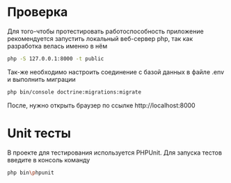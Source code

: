 # Проверка
Для того-чтобы протестировать работоспособность приложение рекомендуется запустить локальный веб-сервер php, так как разработка велась именно в нём
```bash
php -S 127.0.0.1:8000 -t public
```

Так-же необходимо настроить соединение с базой данных в файле .env и выполнить миграции
```bash
php bin/console doctrine:migrations:migrate
```
После, нужно открыть браузер по ссылке http://localhost:8000

# Unit тесты
В проекте для тестирования используется PHPUnit.
Для запуска тестов введите в консоль команду
```bash
php bin\phpunit
```
